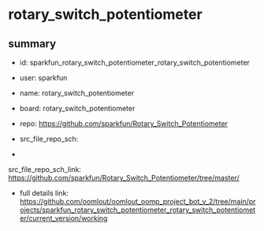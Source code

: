 # rotary_switch_potentiometer
 
## summary 
* id: sparkfun_rotary_switch_potentiometer_rotary_switch_potentiometer
* user: sparkfun
* name: rotary_switch_potentiometer
* board: rotary_switch_potentiometer
* repo: https://github.com/sparkfun/Rotary_Switch_Potentiometer



* src_file_repo_sch: 
*
 src_file_repo_sch_link: https://github.com/sparkfun/Rotary_Switch_Potentiometer/tree/master/
* full details link: https://github.com/oomlout/oomlout_oomp_project_bot_v_2/tree/main/projects/sparkfun_rotary_switch_potentiometer_rotary_switch_potentiometer/current_version/working  






